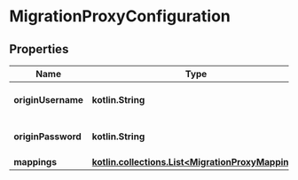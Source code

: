 
# MigrationProxyConfiguration

## Properties
Name | Type | Description | Notes
------------ | ------------- | ------------- | -------------
**originUsername** | **kotlin.String** | origin cassandra username | 
**originPassword** | **kotlin.String** | origin cassandra password | 
**mappings** | [**kotlin.collections.List&lt;MigrationProxyMapping&gt;**](MigrationProxyMapping.md) |  | 



